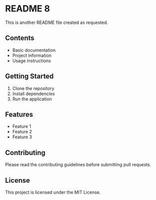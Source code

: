 # README 8

This is another README file created as requested.

## Contents
- Basic documentation
- Project information
- Usage instructions

## Getting Started
1. Clone the repository
2. Install dependencies
3. Run the application

## Features
- Feature 1
- Feature 2
- Feature 3

## Contributing
Please read the contributing guidelines before submitting pull requests.

## License
This project is licensed under the MIT License.
